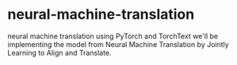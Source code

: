 # neural-machine-translation
neural machine translation  using PyTorch and TorchText we'll be implementing the model from Neural Machine Translation by Jointly Learning to Align and Translate.
